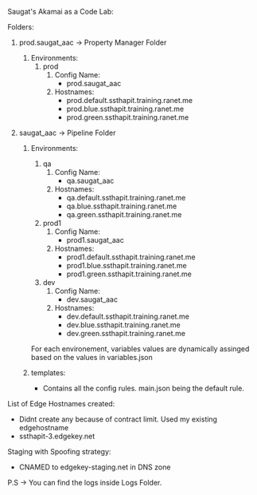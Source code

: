 Saugat's Akamai as a Code Lab:


Folders:
1. prod.saugat_aac -> Property Manager Folder
    1. Environments:
        1. prod
            1. Config Name:
                -  prod.saugat_aac
            2. Hostnames:
                - prod.default.ssthapit.training.ranet.me
                - prod.blue.ssthapit.training.ranet.me
                - prod.green.ssthapit.training.ranet.me

2. saugat_aac -> Pipeline Folder
    1. Environments:
        1. qa
            1. Config Name:
                -  qa.saugat_aac
            2. Hostnames:
                - qa.default.ssthapit.training.ranet.me
                - qa.blue.ssthapit.training.ranet.me
                - qa.green.ssthapit.training.ranet.me
        2. prod1
            1. Config Name:
                - prod1.saugat_aac
            2. Hostnames:
                - prod1.default.ssthapit.training.ranet.me
                - prod1.blue.ssthapit.training.ranet.me
                - prod1.green.ssthapit.training.ranet.me
        3. dev
            1. Config Name:
                - dev.saugat_aac
            2. Hostnames:
                - dev.default.ssthapit.training.ranet.me
                - dev.blue.ssthapit.training.ranet.me
                - dev.green.ssthapit.training.ranet.me

        For each environement, variables values are dynamically assinged based on the values in variables.json

    2. templates:
        - Contains all the config rules. main.json being the default rule.
    

List of Edge Hostnames created:
- Didnt create any because of contract limit. Used my existing edgehostname 
- ssthapit-3.edgekey.net

Staging with Spoofing strategy:
- CNAMED to edgekey-staging.net in DNS zone

P.S -> You can find the logs inside Logs Folder.



